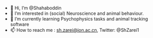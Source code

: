 - 👋 Hi, I’m @Shahaboddin
- 👀 I’m interested in (social) Neuroscience and animal behaviour.
- 🌱 I’m currently learning Psychophysics tasks and animal tracking software
- 📫 How to reach me : sh.zarei@ion.ac.cn,  Twitter: @ShZarei1

<!---
Shahaboddin/Shahaboddin is a ✨ special ✨ repository because its `README.md` (this file) appears on your GitHub profile.
You can click the Preview link to take a look at your changes.
--->

